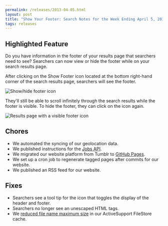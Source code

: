 ```yaml
---
permalink: /releases/2013-04-05.html
layout: post
title: "Show Your Footer: Search Notes for the Week Ending April 5, 2013"
tags: releases
---
```


## Highlighted Feature

Do you have information in the footer of your results page that searchers need to see? Searchers can now view or hide the footer while on your search results page.

After clicking on the Show Footer icon located at the bottom right-hand corner of the search results page, searchers will see the footer. 

![Show/hide footer icon](http://f22818b4dfc10241d8a3-f1564c64756a8cfee25b6b19953b1d23.r31.cf2.rackcdn.com/footer-1.png)

They'll still be able to scroll infinitely through the search results while the footer is visible. To hide the footer, they can click on the icon again.

![Results page with a visible footer icon](http://f22818b4dfc10241d8a3-f1564c64756a8cfee25b6b19953b1d23.r31.cf2.rackcdn.com/footer-2.png)

## Chores

* We automated the syncing of our geolocation data.
* We published instructions for the [Jobs API](developer/jobs.html).
* We migrated our website platform from Tumblr to [GitHub Pages](http://pages.github.com/).
* We set up a cron job to regenerate tagged pages after commits for our website.
* We published an RSS feed for our website.

## Fixes

* Searchers see a tool tip for the icon that toggles the display of the header and footer.
* Searchers no longer see an unescaped HTML tags.
* We [reduced file name maximum size](https://github.com/rails/rails/pull/4911) in our ActiveSupport FileStore cache.
